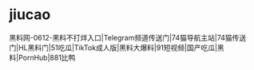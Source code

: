 # jiucao
黑料网-0612-黑料不打烊入口|Telegram频道传送门|74猫导航主站|74猫传送门|HL黑料门|51吃瓜|TikTok成人版|黑料大爆料|91短视频|国产吃瓜|黑料|PornHub|881比鸭
